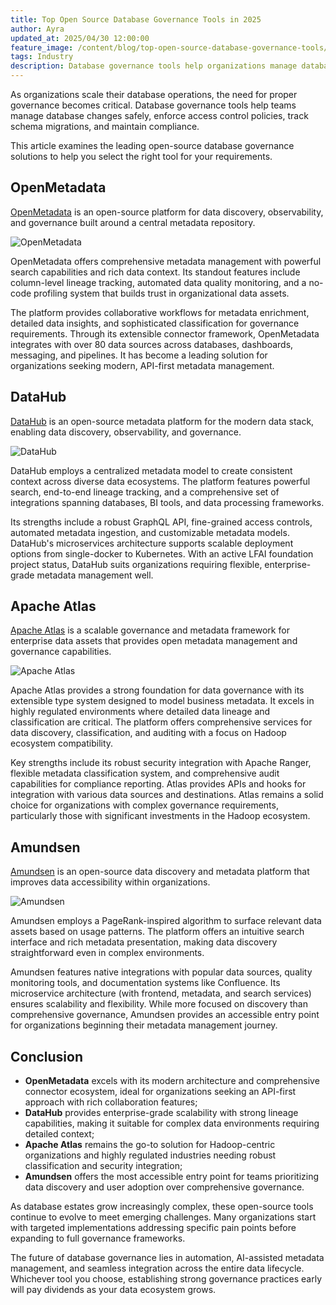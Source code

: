 ```yaml
---
title: Top Open Source Database Governance Tools in 2025
author: Ayra
updated_at: 2025/04/30 12:00:00
feature_image: /content/blog/top-open-source-database-governance-tools/banner.webp
tags: Industry
description: Database governance tools help organizations manage database changes, enforce policies, and maintain data quality. This post explores the top open-source database governance tools available in 2025.
---
```


As organizations scale their database operations, the need for proper governance becomes critical. Database governance tools help teams manage database changes safely, enforce access control policies, track schema migrations, and maintain compliance.

This article examines the leading open-source database governance solutions to help you select the right tool for your requirements.

## OpenMetadata

[OpenMetadata](https://github.com/open-metadata/OpenMetadata) is an open-source platform for data discovery, observability, and governance built around a central metadata repository.

![OpenMetadata](/content/blog/top-open-source-database-governance-tools/openmetadata.webp)

OpenMetadata offers comprehensive metadata management with powerful search capabilities and rich data context. Its standout features include column-level lineage tracking, automated data quality monitoring, and a no-code profiling system that builds trust in organizational data assets.

The platform provides collaborative workflows for metadata enrichment, detailed data insights, and sophisticated classification for governance requirements. Through its extensible connector framework, OpenMetadata integrates with over 80 data sources across databases, dashboards, messaging, and pipelines. It has become a leading solution for organizations seeking modern, API-first metadata management.

## DataHub

[DataHub](https://github.com/datahub-project/datahub) is an open-source metadata platform for the modern data stack, enabling data discovery, observability, and governance.

![DataHub](/content/blog/top-open-source-database-governance-tools/datahub.webp)

DataHub employs a centralized metadata model to create consistent context across diverse data ecosystems. The platform features powerful search, end-to-end lineage tracking, and a comprehensive set of integrations spanning databases, BI tools, and data processing frameworks.

Its strengths include a robust GraphQL API, fine-grained access controls, automated metadata ingestion, and customizable metadata models. DataHub's microservices architecture supports scalable deployment options from single-docker to Kubernetes. With an active LFAI foundation project status, DataHub suits organizations requiring flexible, enterprise-grade metadata management well.

## Apache Atlas

[Apache Atlas](https://github.com/apache/atlas) is a scalable governance and metadata framework for enterprise data assets that provides open metadata management and governance capabilities.

![Apache Atlas](/content/blog/top-open-source-database-governance-tools/atlas.webp)

Apache Atlas provides a strong foundation for data governance with its extensible type system designed to model business metadata. It excels in highly regulated environments where detailed data lineage and classification are critical. The platform offers comprehensive services for data discovery, classification, and auditing with a focus on Hadoop ecosystem compatibility.

Key strengths include its robust security integration with Apache Ranger, flexible metadata classification system, and comprehensive audit capabilities for compliance reporting. Atlas provides APIs and hooks for integration with various data sources and destinations. Atlas remains a solid choice for organizations with complex governance requirements, particularly those with significant investments in the Hadoop ecosystem.

## Amundsen

[Amundsen](https://github.com/amundsen-io/amundsen) is an open-source data discovery and metadata platform that improves data accessibility within organizations.

![Amundsen](/content/blog/top-open-source-database-governance-tools/amundsen.webp)

Amundsen employs a PageRank-inspired algorithm to surface relevant data assets based on usage patterns. The platform offers an intuitive search interface and rich metadata presentation, making data discovery straightforward even in complex environments.

Amundsen features native integrations with popular data sources, quality monitoring tools, and documentation systems like Confluence. Its microservice architecture (with frontend, metadata, and search services) ensures scalability and flexibility. While more focused on discovery than comprehensive governance, Amundsen provides an accessible entry point for organizations beginning their metadata management journey.

## Conclusion

- **OpenMetadata** excels with its modern architecture and comprehensive connector ecosystem, ideal for organizations seeking an API-first approach with rich collaboration features;
- **DataHub** provides enterprise-grade scalability with strong lineage capabilities, making it suitable for complex data environments requiring detailed context;
- **Apache Atlas** remains the go-to solution for Hadoop-centric organizations and highly regulated industries needing robust classification and security integration;
- **Amundsen** offers the most accessible entry point for teams prioritizing data discovery and user adoption over comprehensive governance.

As database estates grow increasingly complex, these open-source tools continue to evolve to meet emerging challenges. Many organizations start with targeted implementations addressing specific pain points before expanding to full governance frameworks.

The future of database governance lies in automation, AI-assisted metadata management, and seamless integration across the entire data lifecycle. Whichever tool you choose, establishing strong governance practices early will pay dividends as your data ecosystem grows.
